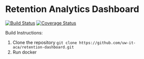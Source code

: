 # Retention Analytics Dashboard

[![Build Status](https://github.com/uw-it-aca/retention-dashboard/workflows/Build%2C%20Test%20and%20Deploy/badge.svg?branch=main)](https://github.com/uw-it-aca/retention-dashboard/actions)
[![Coverage Status](https://coveralls.io/repos/github/uw-it-aca/retention-dashboard/badge.svg?branch=main)](https://coveralls.io/github/uw-it-aca/retention-dashboard?branch=main)

Build Instructions:
1. Clone the repository `git clone https://github.com/uw-it-aca/retention-dashboard.git`
2. Run docker
